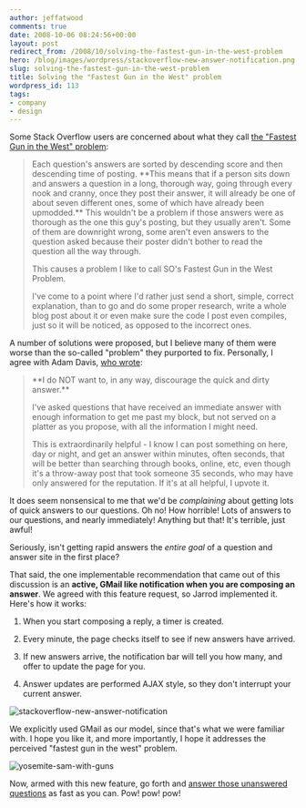 ```yaml
---
author: jeffatwood
comments: true
date: 2008-10-06 08:24:56+00:00
layout: post
redirect_from: /2008/10/solving-the-fastest-gun-in-the-west-problem
hero: /blog/images/wordpress/stackoverflow-new-answer-notification.png
slug: solving-the-fastest-gun-in-the-west-problem
title: Solving the "Fastest Gun in the West" problem
wordpress_id: 113
tags:
- company
- design
---
```



Some Stack Overflow users are concerned about what they call [the "Fastest Gun in the West" problem](http://stackoverflow.uservoice.com/pages/general/suggestions/24695):





<blockquote>
Each question's answers are sorted by descending score and then descending time of posting. **This means that if a person sits down and answers a question in a long, thorough way, going through every nook and cranny, once they post their answer, it will already be one of about seven different ones, some of which have already been upmodded.** This wouldn't be a problem if those answers were as thorough as the one this guy's posting, but they usually aren't. Some of them are downright wrong, some aren't even answers to the question asked because their poster didn't bother to read the question all the way through.

> 
> 
This causes a problem I like to call SO's Fastest Gun in the West Problem.

> 
> 
I've come to a point where I'd rather just send a short, simple, correct explanation, than to go and do some proper research, write a whole blog post about it or even make sure the code I post even compiles, just so it will be noticed, as opposed to the incorrect ones.
</blockquote>





A number of solutions were proposed, but I believe many of them were worse than the so-called "problem" they purported to fix. Personally, I agree with Adam Davis, [who wrote](http://stackoverflow.com/questions/56103/fastest-gun-in-the-west-problem#56557):





<blockquote>
**I do NOT want to, in any way, discourage the quick and dirty answer.**

> 
> 
I've asked questions that have received an immediate answer with enough information to get me past my block, but not served on a platter as you propose, with all the information I might need.

> 
> 
This is extraordinarily helpful - I know I can post something on here, day or night, and get an answer within minutes, often seconds, that will be better than searching through books, online, etc, even though it's a throw-away post that took someone 35 seconds, who may have only answered for the reputation. If it's at all helpful, I upvote it.
</blockquote>





It does seem nonsensical to me that we'd be _complaining_ about getting lots of quick answers to our questions. Oh no! How horrible! Lots of answers to our questions, and nearly immediately! Anything but that! It's terrible, just awful!



Seriously, isn't getting rapid answers the _entire goal_ of a question and answer site in the first place?



That said, the one implementable recommendation that came out of this discussion is an **active, GMail like notification when you are composing an answer**. We agreed with this feature request, so Jarrod implemented it. Here's how it works:







  1. When you start composing a reply, a timer is created.

  2. Every minute, the page checks itself to see if new answers have arrived.

  3. If new answers arrive, the notification bar will tell you how many, and offer to update the page for you.

  4. Answer updates are performed AJAX style, so they don't interrupt your current answer.




![stackoverflow-new-answer-notification](/blog/images/wordpress/stackoverflow-new-answer-notification.png)



We explicitly used GMail as our model, since that's what we were familiar with. I hope you like it, and more importantly, I hope it addresses the perceived "fastest gun in the west" problem.



![yosemite-sam-with-guns](/blog/images/wordpress/yosemite-sam-with-guns.png)



Now, armed with this new feature, go forth and [answer those unanswered questions](http://stackoverflow.com/unanswered) as fast as you can. Pow! pow! pow!

